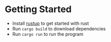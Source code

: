 # Getting Started
- Install [rustup](https://rustup.rs/) to get started with rust
- Run `cargo build` to download dependencies
- Run `cargo run` to run the program
